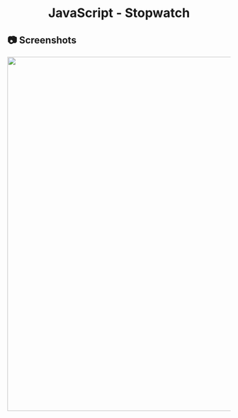 <h1 align="center">
   JavaScript - Stopwatch
</h1>

<h2>
📷 Screenshots
</h2>

<p align="center">
  <img src="https://github.com/ozkannbuyuk/js-exercises/assets/111967202/51116551-078b-44ee-a879-2d8c9f6d32ef" width="800" />
</p>

